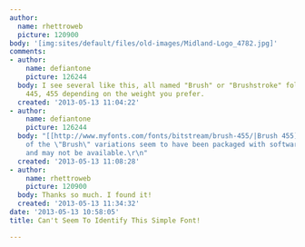 ```yaml
---
author:
  name: rhettroweb
  picture: 120900
body: '[img:sites/default/files/old-images/Midland-Logo_4782.jpg]'
comments:
- author:
    name: defiantone
    picture: 126244
  body: I see several like this, all named "Brush" or "Brushstroke" followed by 35,
    445, 455 depending on the weight you prefer.
  created: '2013-05-13 11:04:22'
- author:
    name: defiantone
    picture: 126244
  body: "[[http://www.myfonts.com/fonts/bitstream/brush-455/|Brush 455]]\r\n\r\n[[http://www.fonts.com/font/berthold/palette-bq/regular|Palette]]\r\n\r\nmany
    of the \"Brush\" variations seem to have been packaged with software bundles,
    and may not be available.\r\n"
  created: '2013-05-13 11:08:28'
- author:
    name: rhettroweb
    picture: 120900
  body: Thanks so much. I found it!
  created: '2013-05-13 11:34:32'
date: '2013-05-13 10:58:05'
title: Can't Seem To Identify This Simple Font!

---
```


